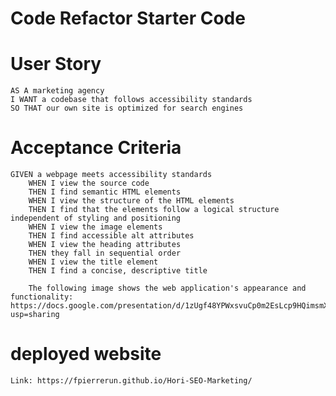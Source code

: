 # Code Refactor Starter Code
# User Story
    AS A marketing agency
    I WANT a codebase that follows accessibility standards
    SO THAT our own site is optimized for search engines

# Acceptance Criteria
    GIVEN a webpage meets accessibility standards
        WHEN I view the source code
        THEN I find semantic HTML elements
        WHEN I view the structure of the HTML elements
        THEN I find that the elements follow a logical structure independent of styling and positioning
        WHEN I view the image elements
        THEN I find accessible alt attributes
        WHEN I view the heading attributes
        THEN they fall in sequential order
        WHEN I view the title element
        THEN I find a concise, descriptive title

        The following image shows the web application's appearance and functionality: https://docs.google.com/presentation/d/1zUgf48YPWxsvuCp0m2EsLcp9HQimsmX7rHhwTWj6Hz4/edit?usp=sharing

# deployed website 
    Link: https://fpierrerun.github.io/Hori-SEO-Marketing/
    


